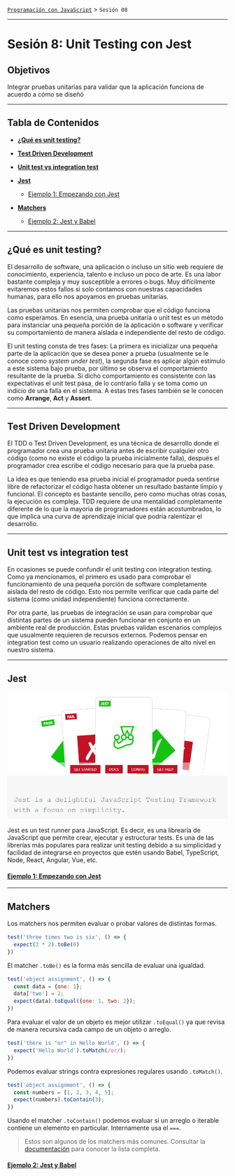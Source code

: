 [`Programación con JavaScript`](../Readme.md) > `Sesión 08`

---

# Sesión 8: Unit Testing con Jest

## Objetivos

Integrar pruebas unitarias para validar que la aplicación funciona de acuerdo a cómo se diseñó

---

## Tabla de Contenidos

- **[¿Qué es unit testing?](#qué-es-unit-testing)**

- **[Test Driven Development](#test-driven-development)**

- **[Unit test vs integration test](#unit-test-vs-integration-test)**

- **[Jest](#jest)**

    - [Ejemplo 1: Empezando con Jest](./Ejemplo-01/Readme.md)

- **[Matchers](#matchers)**
    
    - [Ejemplo 2: Jest y Babel](./Ejemplo-02/Readme.md)
    
---

## ¿Qué es unit testing?

El desarrollo de software, una aplicación o incluso un sitio web requiere de conocimiento, experiencia, talento e
incluso un poco de arte. Es una labor bastante compleja y muy susceptible a errores o bugs. Muy difícilmente evitaremos
estos fallos si solo contamos con nuestras capacidades humanas, para ello nos apoyamos en pruebas unitarias.

Las pruebas unitarias nos permiten comprobar que el código funciona como esperamos. En esencia, una prueba unitaria o
unit test es un método para instanciar una pequeña porción de la aplicación o software y verificar su comportamiento de
manera aislada e independiente del resto de código. 

El unit testing consta de tres fases: La primera es inicializar una pequeña parte de la aplicación que se desea poner a
prueba (usualmente se le conoce como _system under test_), la segunda fase es aplicar algún estímulo a este sistema bajo
prueba, por último se observa el comportamiento resultante de la prueba. Si dicho comportamiento es consistente con las
expectativas el unit test pasa, de lo contrario falla y se toma como un indicio de una falla en el sistema. A estas tres
fases también se le conocen como **Arrange**, **Act** y **Assert**.

---

## Test Driven Development

El TDD o Test Driven Development, es una técnica de desarrollo donde el programador crea una prueba unitaria antes de 
escribir cualquier otro código (como no existe el código la prueba inicialmente falla), después el programador crea
escribe el código necesario para que la prueba pase.

La idea es que teniendo esa prueba inicial el programador pueda sentirse libre de refactorizar el código hasta obtener
un resultado bastante limpio y funcional. El concepto es bastante sencillo, pero como muchas otras cosas, la ejecución
es compleja. TDD requiere de una mentalidad completamente diferente de lo que la mayoría de programadores están 
acostumbrados, lo que implica una curva de aprendizaje inicial que podría ralentizar el desarrollo.

---

## Unit test vs integration test

En ocasiones se puede confundir el unit testing con integration testing. Como ya mencionamos, el primero es usado para
comprobar el funcionamiento de una pequeña porción de software completamente aislada del resto de código. Esto nos
permite verificar que cada parte del sistema (como unidad independiente) funciona correctamente.

Por otra parte, las pruebas de integración se usan para comprobar que distintas partes de un sistema pueden funcionar
en conjunto en un ambiente real de producción. Estas pruebas validan escenarios complejos que usualmente requieren de 
recursos externos. Podemos pensar en integration test como un usuario realizando operaciones de alto nivel en nuestro 
sistema.

---

## Jest

![Jest](./assets/jest.png)

Jest es un test runner para JavaScript. Es decir, es una librearía de JavaScript que permite crear, ejecutar y 
estructurar tests. Es una de las librerías más populares para realizar unit testing debido a su simplicidad y facilidad 
de integrarse en proyectos que estén usando Babel, TypeScript, Node, React, Angular, Vue, etc.

#### [Ejemplo 1: Empezando con Jest](./Ejemplo-01/Readme.md)

---

## Matchers

Los matchers nos permiten evaluar o probar valores de distintas formas.

```javascript
test('three times two is six', () => {
  expect(3 * 2).toBe(6)
})
```

El matcher `.toBe()` es la forma más sencilla de evaluar una igualdad. 

```javascript
test('object assignment', () => {
  const data = {one: 1};
  data['two'] = 2;
  expect(data).toEqual({one: 1, two: 2});
})
```

Para evaluar el valor de un objeto es mejor utilizar `.toEqual()` ya que revisa de manera recursiva cada campo de un 
objeto o arreglo.

```javascript
test('there is "or" in Hello World', () => {
  expect('Hello World').toMatch(/or/);
})
```

Podemos evaluar strings contra expresiones regulares usando `.toMatch()`.

```javascript
test('object assignment', () => {
  const numbers = [1, 2, 3, 4, 5];
  expect(numbers).toContain(3);
})
```

Usando el matcher `.toContain()` podemos evaluar si un arreglo o iterable contiene un elemento en particular. 
Internamente usa el `===`.

> Estos son algunos de los matchers más comunes. Consultar la [documentación](https://jestjs.io/docs/en/expect) para 
> conocer la lista completa.

#### [Ejemplo 2: Jest y Babel](./Ejemplo-02/Readme.md)
